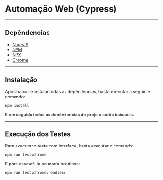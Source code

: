 # Automação Web (Cypress)
---
## Depêndencias
- [NodeJS](https://nodejs.org/en/download/)
- [NPM](https://docs.npmjs.com/downloading-and-installing-node-js-and-npm)
- [NPX](https://www.npmjs.com/package/npx)
- [Chrome](https://www.google.com/intl/pt-BR/chrome/)
---
## Instalação

Após baixar e instalar todas as depêndencias, basta executar o seguinte comando:
```
npm install
```
E em seguida todas as depêndencias do projeto serão baixadas.

---
## Execução dos Testes
Para executar o teste com interface, basta executar o comando:
```
npm run test:chrome
```
E para executá-lo no modo headless:
```
npm run test:chrome:headless
```
